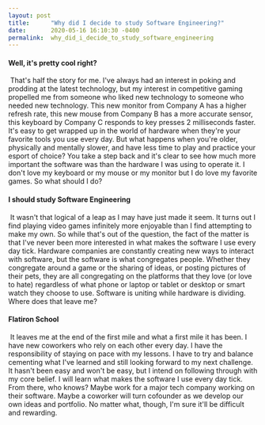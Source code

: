 ```yaml
---
layout: post
title:      "Why did I decide to study Software Engineering?"
date:       2020-05-16 16:10:30 -0400
permalink:  why_did_i_decide_to_study_software_engineering
---
```




#### Well, it's pretty cool right?
​
That's half the story for me. I've always had an interest in poking and prodding at the latest technology, but my interest in competitive gaming propelled me from someone who liked new technology to someone who needed new technology. This new monitor from Company A has a higher refresh rate, this new mouse from Company B has a more accurate sensor, this keyboard by Company C responds to key presses 2 milliseconds faster. It's easy to get wrapped up in the world of hardware when they're your favorite tools you use every day. But what happens when you're older, physically and mentally slower, and have less time to play and practice your esport of choice? You take a step back and it's clear to see how much more important the software was than the hardware I was using to operate it. I don't love my keyboard or my mouse or my monitor but I do love my favorite games. So what should I do?
​
#### I should study Software Engineering
​
It wasn't that logical of a leap as I may have just made it seem. It turns out I find playing video games infinitely more enjoyable than I find attempting to make my own. So while that's out of the question, the fact of the matter is that I've never been more interested in what makes the software I use every day tick.  Hardware companies are constantly creating new ways to interact with software, but the software is what congregates people. Whether they congregate around a game or the sharing of ideas, or posting pictures of their pets, they are all congregating on the platforms that they love (or love to hate) regardless of what phone or laptop or tablet or desktop or smart watch they choose to use. Software is uniting while hardware is dividing. Where does that leave me?
​
#### Flatiron School
​
It leaves me at the end of the first mile and what a first mile it has been. I have new coworkers who rely on each other every day. I have the responsibility of staying on pace with my lessons. I have to try and balance cementing what I've learned and still looking forward to my next challenge. It hasn't been easy and won't be easy, but I intend on following through with my core belief. I will learn what makes the software I use every day tick. From there, who knows? Maybe work for a major tech company working on their software. Maybe a coworker will turn cofounder as we develop our own ideas and portfolio. No matter what, though, I'm sure it'll be difficult and rewarding.

